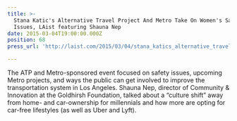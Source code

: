 ```yaml
---
title: >-
  Stana Katic's Alternative Travel Project And Metro Take On Women's Safety
  Issues, LAist featuring Shauna Nep
date: 2015-03-04T19:00:00.000Z
position: 68
press_url: 'http://laist.com/2015/03/04/stana_katics_alternative_travel_pro.php'

---
```




The ATP and Metro-sponsored event focused on safety issues, upcoming Metro projects, and ways the public can get involved to improve the transportation system in Los Angeles. Shauna Nep, director of Community & Innovation at the Goldhirsh Foundation, talked about a “culture shift” away from home- and car-ownership for millennials and how more are opting for car-free lifestyles (as well as Uber and Lyft).

